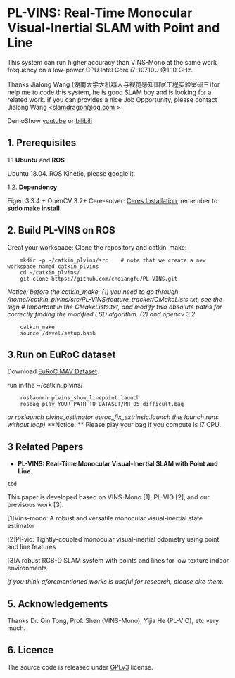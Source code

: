 # PL-VINS: Real-Time Monocular Visual-Inertial SLAM with Point and Line

This system can run higher accuracy than VINS-Mono at the same work frequency on a low-power CPU Intel Core i7-10710U @1.10 GHz. 

Thanks Jialong Wang (湖南大学大机器人与视觉感知国家工程实验室研三)for help me to code this system, he is good SLAM boy and is looking for a related work. If you can provides a nice Job Opportunity, please contact Jialong Wang <slamdragon@qq.com > 

DemoShow [youtube](https://youtu.be/IV5QEfI_MFc) or [bilibili](https://www.bilibili.com/video/BV1464y1F7hk/)

## 1. Prerequisites
1.1 **Ubuntu** and **ROS**

Ubuntu 18.04. ROS Kinetic, please google it.

1.2. **Dependency**

Eigen 3.3.4 + OpenCV 3.2+ Cere-solver: [Ceres Installation](http://ceres-solver.org/installation.html), remember to **sudo make install**.

## 2. Build PL-VINS on ROS
Creat your workspace:
Clone the repository and catkin_make:
```
	mkdir -p ~/catkin_plvins/src    # note that we create a new workspace named catkin_plvins
	cd ~/catkin_plvins/
	git clone https://github.com/cnqiangfu/PL-VINS.git
```
*Notice: before the catkin_make, (1) you need to go through /home/<your name>/catkin_plvins/src/PL-VINS/feature_tracker/CMakeLists.txt, see the sign # Important in the CMakeLists.txt, and modify two absolute paths for correctly finding the modified LSD algorithm. (2) and opencv 3.2*

```	
	catkin_make
	source /devel/setup.bash
```


## 3.Run on EuRoC dataset

Download [EuRoC MAV Dataset](http://projects.asl.ethz.ch/datasets/doku.php?id=kmavvisualinertialdatasets).

run in the ~/catkin_plvins/
```
	roslaunch plvins_show_linepoint.launch
	rosbag play YOUR_PATH_TO_DATASET/MH_05_difficult.bag
```
*or roslaunch plvins_estimator euroc_fix_extrinsic.launch this launch runs without loop)*
**Notice: ** Please play your bag if you compute is i7 CPU.

## 3 Related Papers

- **PL-VINS: Real-Time Monocular Visual-Inertial SLAM with Point and Line**.

```
tbd
```

This paper is developed based on VINS-Mono [1], PL-VIO [2], and our previsous work [3].

[1]Vins-mono: A robust and versatile monocular visual-inertial state estimator

[2]Pl-vio: Tightly-coupled monocular visual-inertial odometry using point and line features

[3]A robust RGB-D SLAM system with points and lines for low texture indoor environments

*If you think aforementioned works is useful for research, please cite them.*

## 5. Acknowledgements

Thanks Dr. Qin Tong, Prof. Shen (VINS-Mono), Yijia He (PL-VIO), etc very much.

## 6. Licence
The source code is released under [GPLv3](http://www.gnu.org/licenses/) license.

